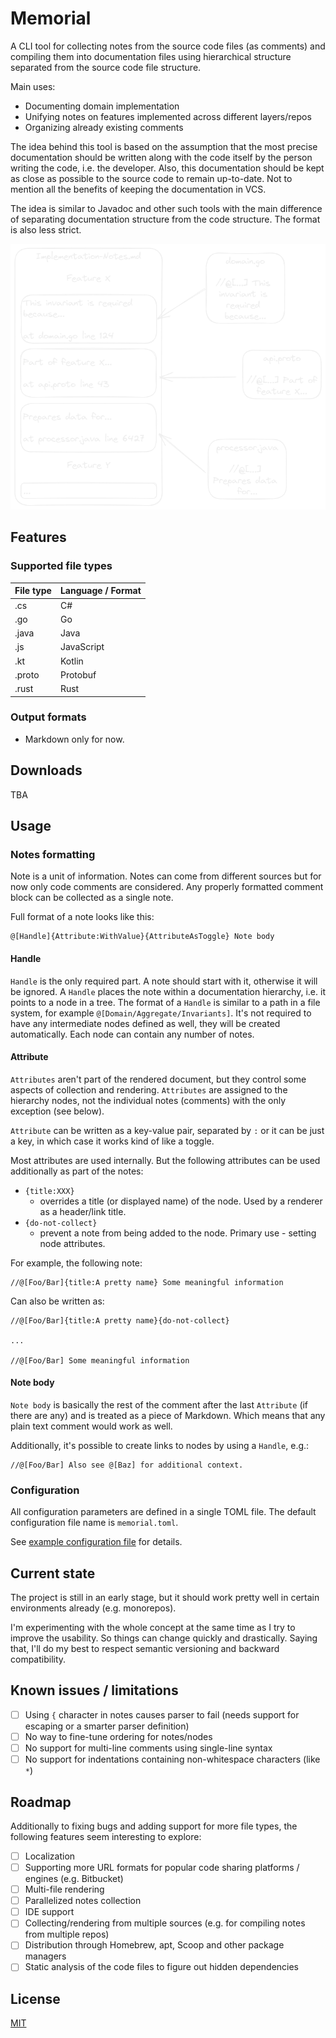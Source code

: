 # Memorial

A CLI tool for collecting notes from the source code files (as comments) and compiling them into documentation files 
using hierarchical structure separated from the source code file structure.

Main uses:
- Documenting domain implementation
- Unifying notes on features implemented across different layers/repos
- Organizing already existing comments

The idea behind this tool is based on the assumption that the most precise documentation should be written along with
the code itself by the person writing the code, i.e. the developer. Also, this documentation should be kept as close as 
possible to the source code to remain up-to-date. Not to mention all the benefits of keeping the documentation in VCS.

The idea is similar to Javadoc and other such tools with the main difference of separating documentation structure from 
the code structure. The format is also less strict.

![example](memorial-quick-example.png)

## Features

### Supported file types

| File type | Language / Format | 
|-----------|-------------------|
| .cs       | C#                |
| .go       | Go                |
| .java     | Java              |
| .js       | JavaScript        |
| .kt       | Kotlin            |
| .proto    | Protobuf          |
| .rust     | Rust              |

### Output formats

- Markdown only for now.

## Downloads

TBA

## Usage

### Notes formatting

Note is a unit of information. Notes can come from different sources but for now only code comments are considered.
Any properly formatted comment block can be collected as a single note.

Full format of a note looks like this:

```
@[Handle]{Attribute:WithValue}{AttributeAsToggle} Note body
```

#### Handle

`Handle` is the only required part. A note should start with it, otherwise it will be ignored. A `Handle` places the note 
within a documentation hierarchy, i.e. it points to a node in a tree.
The format of a `Handle` is similar to a path in a file system, for example `@[Domain/Aggregate/Invariants]`. 
It's not required to have any intermediate nodes defined as well, they will be created automatically.
Each node can contain any number of notes.

#### Attribute

`Attributes` aren't part of the rendered document, but they control some aspects of collection and rendering. `Attributes`
are assigned to the hierarchy nodes, not the individual notes (comments) with the only exception (see below).

`Attribute` can be written as a key-value pair, separated by `:` or it can be just a key, in which case it works kind of
like a toggle.

Most attributes are used internally. But the following attributes can be used additionally as part of the notes:

- `{title:XXX}`
  - overrides a title (or displayed name) of the node. Used by a renderer as a header/link title.
- `{do-not-collect}`
  - prevent a note from being added to the node. Primary use - setting node attributes.

For example, the following note:

```
//@[Foo/Bar]{title:A pretty name} Some meaningful information
```

Can also be written as:

```
//@[Foo/Bar]{title:A pretty name}{do-not-collect}

...

//@[Foo/Bar] Some meaningful information
```

#### Note body

`Note body` is basically the rest of the comment after the last `Attribute` (if there are any) and is treated as a piece
of Markdown. Which means that any plain text comment would work as well.

Additionally, it's possible to create links to nodes by using a `Handle`, e.g.:

```
//@[Foo/Bar] Also see @[Baz] for additional context.
```

### Configuration

All configuration parameters are defined in a single TOML file. The default configuration file name is `memorial.toml`.

See [example configuration file](memorial-example.toml) for details.

## Current state

The project is still in an early stage, but it should work pretty well in certain environments already (e.g. monorepos).

I'm experimenting with the whole concept at the same time as I try to improve the usability. So things can change
quickly and drastically. Saying that, I'll do my best to respect semantic versioning and backward compatibility.

## Known issues / limitations

- [ ] Using `{` character in notes causes parser to fail (needs support for escaping or a smarter parser definition)
- [ ] No way to fine-tune ordering for notes/nodes
- [ ] No support for multi-line comments using single-line syntax
- [ ] No support for indentations containing non-whitespace characters (like `*`)

## Roadmap

Additionally to fixing bugs and adding support for more file types, the following features seem interesting to explore:

- [ ] Localization
- [ ] Supporting more URL formats for popular code sharing platforms / engines (e.g. Bitbucket)
- [ ] Multi-file rendering
- [ ] Parallelized notes collection
- [ ] IDE support
- [ ] Collecting/rendering from multiple sources (e.g. for compiling notes from multiple repos)
- [ ] Distribution through Homebrew, apt, Scoop and other package managers
- [ ] Static analysis of the code files to figure out hidden dependencies

## License

[MIT](LICENSE)